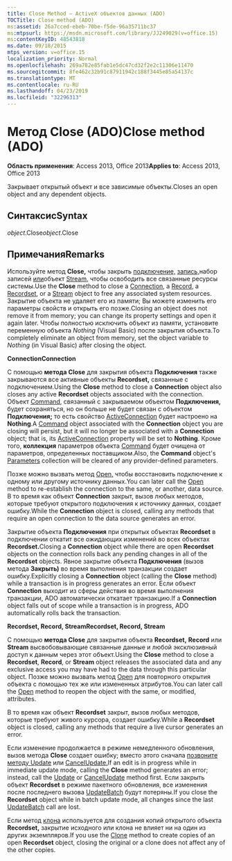 ```yaml
---
title: Close Method — ActiveX объектов данных (ADO)
TOCTitle: Close method (ADO)
ms:assetid: 26a7cced-ebeb-70be-f5de-96a35711bc37
ms:mtpsurl: https://msdn.microsoft.com/library/JJ249029(v=office.15)
ms:contentKeyID: 48543818
ms.date: 09/18/2015
mtps_version: v=office.15
localization_priority: Normal
ms.openlocfilehash: 269a782e85fab1e5dc47cd32f2e2c11306e11470
ms.sourcegitcommit: 8fe462c32b91c87911942c188f3445e85a54137c
ms.translationtype: MT
ms.contentlocale: ru-RU
ms.lasthandoff: 04/23/2019
ms.locfileid: "32296313"
---
```

# <a name="close-method-ado"></a><span data-ttu-id="bf82f-102">Метод Close (ADO)</span><span class="sxs-lookup"><span data-stu-id="bf82f-102">Close method (ADO)</span></span>


<span data-ttu-id="bf82f-103">**Область применения**: Access 2013, Office 2013</span><span class="sxs-lookup"><span data-stu-id="bf82f-103">**Applies to**: Access 2013, Office 2013</span></span>

<span data-ttu-id="bf82f-104">Закрывает открытый объект и все зависимые объекты.</span><span class="sxs-lookup"><span data-stu-id="bf82f-104">Closes an open object and any dependent objects.</span></span>

## <a name="syntax"></a><span data-ttu-id="bf82f-105">Синтаксис</span><span class="sxs-lookup"><span data-stu-id="bf82f-105">Syntax</span></span>

<span data-ttu-id="bf82f-106">*object*.Close</span><span class="sxs-lookup"><span data-stu-id="bf82f-106">*object*.Close</span></span>

## <a name="remarks"></a><span data-ttu-id="bf82f-107">Примечания</span><span class="sxs-lookup"><span data-stu-id="bf82f-107">Remarks</span></span>

<span data-ttu-id="bf82f-108">Используйте метод **Close,** чтобы закрыть [подключение,](connection-object-ado.md) [запись,](record-object-ado.md)набор записей [или](recordset-object-ado.md)объект [Stream,](stream-object-ado.md) чтобы освободить все связанные ресурсы системы.</span><span class="sxs-lookup"><span data-stu-id="bf82f-108">Use the **Close** method to close a [Connection](connection-object-ado.md), a [Record](record-object-ado.md), a [Recordset](recordset-object-ado.md), or a [Stream](stream-object-ado.md) object to free any associated system resources.</span></span> <span data-ttu-id="bf82f-109">Закрытие объекта не удаляет его из памяти; Вы можете изменить его параметры свойств и открыть его позже.</span><span class="sxs-lookup"><span data-stu-id="bf82f-109">Closing an object does not remove it from memory; you can change its property settings and open it again later.</span></span> <span data-ttu-id="bf82f-110">Чтобы полностью исключить объект из памяти, установите переменную объекта *Nothing* (Visual Basic) после закрытия объекта.</span><span class="sxs-lookup"><span data-stu-id="bf82f-110">To completely eliminate an object from memory, set the object variable to *Nothing* (in Visual Basic) after closing the object.</span></span>

<span data-ttu-id="bf82f-111">**Connection**</span><span class="sxs-lookup"><span data-stu-id="bf82f-111">**Connection**</span></span>

<span data-ttu-id="bf82f-112">С помощью **метода Close** для закрытия объекта **Подключения** также закрываются все активные объекты **Recordset,** связанные с подключением.</span><span class="sxs-lookup"><span data-stu-id="bf82f-112">Using the **Close** method to close a **Connection** object also closes any active **Recordset** objects associated with the connection.</span></span> <span data-ttu-id="bf82f-113">Объект [Command,](command-object-ado.md) связанный с закрываемом объектом **Подключения,** будет сохраняться, но он больше не будет связан с объектом **Подключения;** то есть свойство [ActiveConnection](activeconnection-property-ado.md) будет настроено на **Nothing**.</span><span class="sxs-lookup"><span data-stu-id="bf82f-113">A [Command](command-object-ado.md) object associated with the **Connection** object you are closing will persist, but it will no longer be associated with a **Connection** object; that is, its [ActiveConnection](activeconnection-property-ado.md) property will be set to **Nothing**.</span></span> <span data-ttu-id="bf82f-114">Кроме того, **коллекция** параметров объекта [Command](parameters-collection-ado.md) будет очищена от параметров, определенных поставщиком.</span><span class="sxs-lookup"><span data-stu-id="bf82f-114">Also, the **Command** object's [Parameters](parameters-collection-ado.md) collection will be cleared of any provider-defined parameters.</span></span>

<span data-ttu-id="bf82f-115">Позже можно вызвать метод [Open,](open-method-ado-connection.md) чтобы восстановить подключение к одному или другому источнику данных.</span><span class="sxs-lookup"><span data-stu-id="bf82f-115">You can later call the [Open](open-method-ado-connection.md) method to re-establish the connection to the same, or another, data source.</span></span> <span data-ttu-id="bf82f-116">В то время как объект **Connection** закрыт, вызов любых методов, которые требуют открытого подключения к источнику данных, создает ошибку.</span><span class="sxs-lookup"><span data-stu-id="bf82f-116">While the **Connection** object is closed, calling any methods that require an open connection to the data source generates an error.</span></span>

<span data-ttu-id="bf82f-117">Закрытие объекта **Подключения** при открытых объектах **Recordset** в подключении откатит все ожидающих изменений во всех объектах **Recordset.**</span><span class="sxs-lookup"><span data-stu-id="bf82f-117">Closing a **Connection** object while there are open **Recordset** objects on the connection rolls back any pending changes in all of the **Recordset** objects.</span></span> <span data-ttu-id="bf82f-118">Явное закрытие объекта **Подключения** (вызов метода **Закрыть)** во время выполнения транзакции создает ошибку.</span><span class="sxs-lookup"><span data-stu-id="bf82f-118">Explicitly closing a **Connection** object (calling the **Close** method) while a transaction is in progress generates an error.</span></span> <span data-ttu-id="bf82f-119">Если объект **Connection** выходит из сферы действия во время выполнения транзакции, ADO автоматически откатает транзакцию.</span><span class="sxs-lookup"><span data-stu-id="bf82f-119">If a **Connection** object falls out of scope while a transaction is in progress, ADO automatically rolls back the transaction.</span></span>

<span data-ttu-id="bf82f-120">**Recordset, Record, Stream**</span><span class="sxs-lookup"><span data-stu-id="bf82f-120">**Recordset, Record, Stream**</span></span>

<span data-ttu-id="bf82f-121">С помощью **метода Close** для закрытия объекта **Recordset,** **Record** или **Stream** высвобовывающие связанные данные и любой эксклюзивный доступ к данным через этот объект.</span><span class="sxs-lookup"><span data-stu-id="bf82f-121">Using the **Close** method to close a **Recordset**, **Record**, or **Stream** object releases the associated data and any exclusive access you may have had to the data through this particular object.</span></span> <span data-ttu-id="bf82f-122">Позже можно вызвать метод [Open](open-method-ado-recordset.md) для повторного открытия объекта с помощью тех же или измененных атрибутов.</span><span class="sxs-lookup"><span data-stu-id="bf82f-122">You can later call the [Open](open-method-ado-recordset.md) method to reopen the object with the same, or modified, attributes.</span></span>

<span data-ttu-id="bf82f-123">В то время как объект **Recordset** закрыт, вызов любых методов, которые требуют живого курсора, создает ошибку.</span><span class="sxs-lookup"><span data-stu-id="bf82f-123">While a **Recordset** object is closed, calling any methods that require a live cursor generates an error.</span></span>

<span data-ttu-id="bf82f-124">Если изменение продолжается в режиме немедленного обновления, вызов метода **Close** создает ошибку; вместо этого сначала [позвоните методу Update](update-method-ado.md) или [CancelUpdate.](cancelupdate-method-ado.md)</span><span class="sxs-lookup"><span data-stu-id="bf82f-124">If an edit is in progress while in immediate update mode, calling the **Close** method generates an error; instead, call the [Update](update-method-ado.md) or [CancelUpdate](cancelupdate-method-ado.md) method first.</span></span> <span data-ttu-id="bf82f-125">Если закрыть объект **Recordset** в режиме пакетного обновления, все изменения после последнего вызова [UpdateBatch](updatebatch-method-ado.md) будут потеряны.</span><span class="sxs-lookup"><span data-stu-id="bf82f-125">If you close the **Recordset** object while in batch update mode, all changes since the last [UpdateBatch](updatebatch-method-ado.md) call are lost.</span></span>

<span data-ttu-id="bf82f-126">Если метод [клона](clone-method-ado.md) используется для создания копий открытого объекта **Recordset,** закрытие исходного или клона не влияет ни на один из других экземпляров.</span><span class="sxs-lookup"><span data-stu-id="bf82f-126">If you use the [Clone](clone-method-ado.md) method to create copies of an open **Recordset** object, closing the original or a clone does not affect any of the other copies.</span></span>

